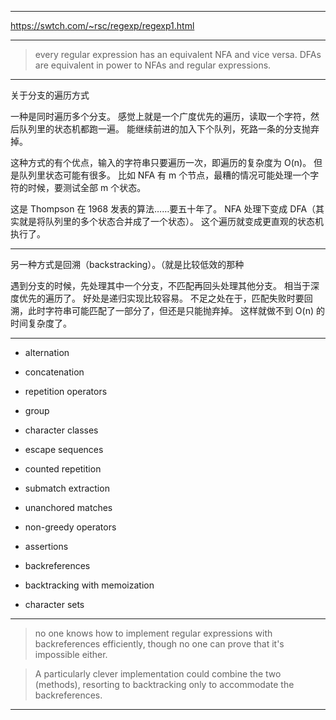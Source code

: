 
---

https://swtch.com/~rsc/regexp/regexp1.html

---

> every regular expression has an equivalent NFA and vice versa.
> DFAs are equivalent in power to NFAs and regular expressions.

---

关于分支的遍历方式

一种是同时遍历多个分支。
感觉上就是一个广度优先的遍历，读取一个字符，然后队列里的状态机都跑一遍。
能继续前进的加入下个队列，死路一条的分支抛弃掉。

这种方式的有个优点，输入的字符串只要遍历一次，即遍历的复杂度为 O(n)。
但是队列里状态可能有很多。
比如 NFA 有 m 个节点，最糟的情况可能处理一个字符的时候，要测试全部 m 个状态。

这是 Thompson 在 1968 发表的算法……要五十年了。
NFA 处理下变成 DFA（其实就是将队列里的多个状态合并成了一个状态）。
这个遍历就变成更直观的状态机执行了。

---

另一种方式是回溯（backstracking）。（就是比较低效的那种

遇到分支的时候，先处理其中一个分支，不匹配再回头处理其他分支。
相当于深度优先的遍历了。
好处是递归实现比较容易。
不足之处在于，匹配失败时要回溯，此时字符串可能匹配了一部分了，但还是只能抛弃掉。
这样就做不到 O(n) 的时间复杂度了。

---

- alternation
- concatenation
- repetition operators
- group

- character classes
- escape sequences
- counted repetition
- submatch extraction
- unanchored matches
- non-greedy operators
- assertions
- backreferences
- backtracking with memoization
- character sets

---

> no one knows how to implement regular expressions with backreferences
> efficiently, though no one can prove that it's impossible either.

> A particularly clever implementation could combine the two (methods),
> resorting to backtracking only to accommodate the backreferences.

---
